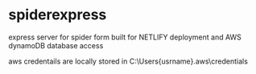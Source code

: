 # spiderexpress
express server for spider form 
built for NETLIFY deployment and AWS dynamoDB database access

aws credentails are locally stored in C:\Users\{usrname}\.aws\credentials



   